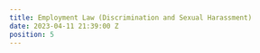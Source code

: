 ```yaml
---
title: Employment Law (Discrimination and Sexual Harassment)
date: 2023-04-11 21:39:00 Z
position: 5
---
```


